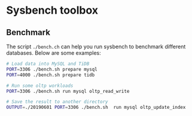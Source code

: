 # Sysbench toolbox 

## Benchmark 

The script `./bench.ch` can help you run sysbench to benchmark different databases. Below are some examples:

```bash
# Load data into MySQL and TiDB
PORT=3306 ./bench.sh prepare mysql
PORT=4000 ./bench.sh prepare tidb

# Run some oltp workloads
PORT=3306 ./bench.sh run mysql oltp_read_write

# Save the result to another directory 
OUTPUT=./20190601 PORT=3306 ./bench.sh  run mysql oltp_update_index
```